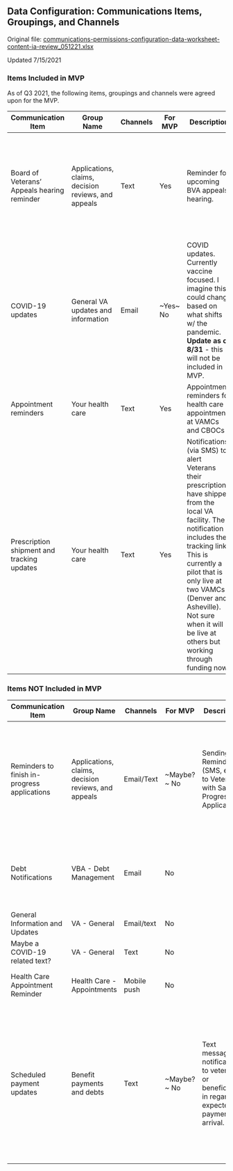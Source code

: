 ## Data Configuration: Communications Items, Groupings, and Channels

Original file: [communications-permissions-configuration-data-worksheet-content-ia-review_051221.xlsx](https://github.com/department-of-veterans-affairs/va.gov-team/files/6778504/communications-permissions-configuration-data-worksheet-content-ia-review_051221.xlsx)

Updated 7/15/2021

### Items Included in MVP
As of Q3 2021, the following items, groupings and channels were agreed upon for the MVP.

| Communication Item | Group Name | Channels | For MVP | Description | Notes/Open questions|
|--------------------|------------|----------|---------|-------------|---------------------|
| Board of Veterans’ Appeals hearing reminder |	Applications, claims, decision reviews, and appeals | Text | Yes | Reminder for upcoming BVA appeals hearing. | These were live but have been disabled because of the pandemic. Not sure when these will get turned back on | Not sure when these will get turned back on |
|COVID-19 updates | General VA updates and information | Email | ~Yes~ No | COVID updates. Currently vaccine focused.  I imagine this could change based on what shifts w/ the pandemic. **Update as of 8/31** - this will not be included in MVP.  | Previously called “Keep me informed” |
| Appointment reminders | Your health care |Text | Yes | Appointment reminders for health care appointments at VAMCs and CBOCs |   |
| Prescription shipment and tracking updates |	Your health care | Text | Yes |  Notifications (via SMS) to alert Veterans their prescriptions have shipped from the local VA facility.  The notification includes the tracking link.  This is currently a pilot that is only live at two VAMCs (Denver and Asheville). Not sure when it will be live at others but working through funding now. | Only show this to people registered at participating facilities |


### Items NOT Included in MVP
| Communication Item | Group Name | Channels | For MVP | Description | Notes/Open questions|
|--------------------|------------|----------|---------|-------------|---------------------|
|Reminders to finish in-progress applications| Applications, claims, decision reviews, and appeals|	Email/Text | ~Maybe?~	No | Sending Reminders (SMS, email) to Veterans with Save in Progress Applications| Assumption: content in emails/texts would be the same.                      **UPDATE**   As of 7/8, we determined with VA Notify that it's unlikely this would be ready/available for MVP |
| Debt Notifications | 	VBA - Debt Management |	Email	| No |  | Not including this since it’s a transactional message; something automatically sent from the call center|
| General Information and Updates |	VA - General | Email/text	| No |	 | Not including per Paras |
| Maybe a COVID-19 related text? | VA - General | Text | No |   | Not including per Paras |
| Health Care Appointment Reminder | Health Care - Appointments |	Mobile push	| No |   | Not including push notifications at this time|
| Scheduled payment updates |	Benefit payments and debts | Text	| ~Maybe?~ No | Text message notification to veterans or beneficiaries in regards  to expected payment arrival. | This is an email that the comp & pen team wants to send when someone is scheduled to receive a payment.   **UPDATE** As of 7/8, we determined with VA Notify that it's unlikely this would be ready/available for MVP  | 
